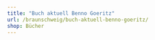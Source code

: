 ```yaml
---
title: "Buch aktuell Benno Goeritz"
url: /braunschweig/buch-aktuell-benno-goeritz/
shop: Bücher
---
```

